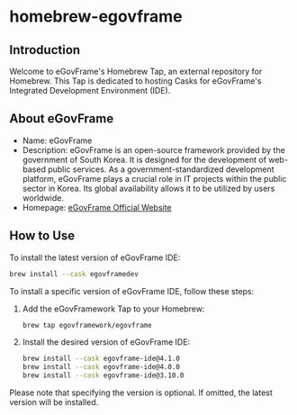 # homebrew-egovframe

## Introduction
Welcome to eGovFrame's Homebrew Tap, an external repository for Homebrew. This Tap is dedicated to hosting Casks for eGovFrame's Integrated Development Environment (IDE).

## About eGovFrame
- Name: eGovFrame
- Description: eGovFrame is an open-source framework provided by the government of South Korea. It is designed for the development of web-based public services. As a government-standardized development platform, eGovFrame plays a crucial role in IT projects within the public sector in Korea. Its global availability allows it to be utilized by users worldwide.
- Homepage: [eGovFrame Official Website](https://www.egovframe.go.kr/)

## How to Use

To install the latest version of eGovFrame IDE:

```bash
brew install --cask egovframedev
```

To install a specific version of eGovFrame IDE, follow these steps:

1. Add the eGovFramework Tap to your Homebrew:
   ```bash
   brew tap egovframework/egovframe
   ```
2. Install the desired version of eGovFrame IDE:
   ```bash
   brew install --cask egovframe-ide@4.1.0
   brew install --cask egovframe-ide@4.0.0
   brew install --cask egovframe-ide@3.10.0
   ```

Please note that specifying the version is optional. If omitted, the latest version will be installed.
